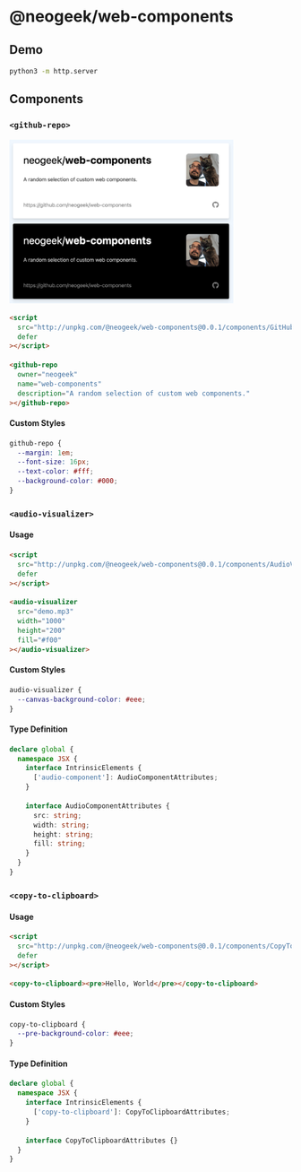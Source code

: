 # @neogeek/web-components

## Demo

```bash
python3 -m http.server
```

## Components

### `<github-repo>`

<img src="./screenshots/GitHubRepo.png" width="400" />

```html
<script
  src="http://unpkg.com/@neogeek/web-components@0.0.1/components/GitHubRepo.js"
  defer
></script>

<github-repo
  owner="neogeek"
  name="web-components"
  description="A random selection of custom web components."
></github-repo>
```

#### Custom Styles

```css
github-repo {
  --margin: 1em;
  --font-size: 16px;
  --text-color: #fff;
  --background-color: #000;
}
```

### `<audio-visualizer>`

#### Usage

```html
<script
  src="http://unpkg.com/@neogeek/web-components@0.0.1/components/AudioVisualizer.js"
  defer
></script>

<audio-visualizer
  src="demo.mp3"
  width="1000"
  height="200"
  fill="#f00"
></audio-visualizer>
```

#### Custom Styles

```css
audio-visualizer {
  --canvas-background-color: #eee;
}
```

#### Type Definition

```typescript
declare global {
  namespace JSX {
    interface IntrinsicElements {
      ['audio-component']: AudioComponentAttributes;
    }

    interface AudioComponentAttributes {
      src: string;
      width: string;
      height: string;
      fill: string;
    }
  }
}
```

### `<copy-to-clipboard>`

#### Usage

```html
<script
  src="http://unpkg.com/@neogeek/web-components@0.0.1/components/CopyToClipboard.js"
  defer
></script>

<copy-to-clipboard><pre>Hello, World</pre></copy-to-clipboard>
```

#### Custom Styles

```css
copy-to-clipboard {
  --pre-background-color: #eee;
}
```

#### Type Definition

```typescript
declare global {
  namespace JSX {
    interface IntrinsicElements {
      ['copy-to-clipboard']: CopyToClipboardAttributes;
    }

    interface CopyToClipboardAttributes {}
  }
}
```
